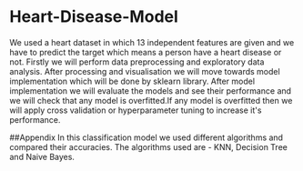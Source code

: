 # Heart-Disease-Model
####
We used a heart dataset in which  13 independent features are given and we have to predict the target which means a person have a heart disease or not. Firstly we will perform data preprocessing and exploratory data analysis. After processing and visualisation we will move towards model implementation which will be done by sklearn library. After model implementation we will evaluate the models and see their performance and we will check that any model is overfitted.If any model is overfitted then we will apply cross validation or hyperparameter tuning to increase it's performance.



##Appendix
In this classification model we used different algorithms and compared their accuracies. The algorithms used are - KNN, Decision Tree and Naive Bayes.
